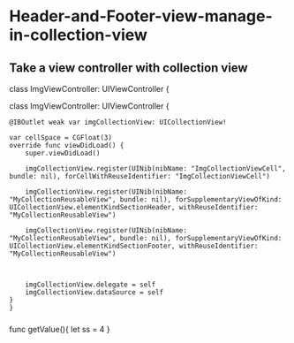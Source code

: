 # Header-and-Footer-view-manage-in-collection-view

## Take a view controller with collection view



class ImgViewController: UIViewController {

class ImgViewController: UIViewController {
    
    @IBOutlet weak var imgCollectionView: UICollectionView!
    
    var cellSpace = CGFloat(3)
    override func viewDidLoad() {
        super.viewDidLoad()
        
        imgCollectionView.register(UINib(nibName: "ImgCollectionViewCell", bundle: nil), forCellWithReuseIdentifier: "ImgCollectionViewCell")
        
        imgCollectionView.register(UINib(nibName: "MyCollectionReusableView", bundle: nil), forSupplementaryViewOfKind: UICollectionView.elementKindSectionHeader, withReuseIdentifier: "MyCollectionReusableView")
        
        imgCollectionView.register(UINib(nibName: "MyCollectionReusableView", bundle: nil), forSupplementaryViewOfKind: UICollectionView.elementKindSectionFooter, withReuseIdentifier: "MyCollectionReusableView")
        
        
        
        imgCollectionView.delegate = self
        imgCollectionView.dataSource = self
    }
    }
    
###

func getValue(){
    let ss = 4
}
